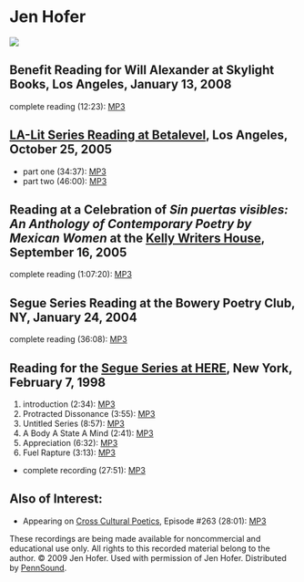 Jen Hofer
=========

![](http://media.sas.upenn.edu/pennsound/authors/Hofer/JenHoffercrop-1.jpg)

Benefit Reading for Will Alexander at Skylight Books, Los Angeles, January 13, 2008
-----------------------------------------------------------------------------------

complete reading (12:23): [MP3](http://media.sas.upenn.edu/pennsound/authors/Hofer/Will-Alexander-Benefit_03_Jen-Hofer_Skylight-Books_LA_01-13-08.mp3)

[LA-Lit Series Reading at Betalevel](http://writing.upenn.edu/pennsound/x/LA-Lit.html#Hofer), Los Angeles, October 25, 2005
---------------------------------------------------------------------------------------------------------------------------

-   part one (34:37): [MP3](http://media.sas.upenn.edu/pennsound/authors/Hofer/Hofer-Jen_LA-Lit-05-Part-A_Betalevel-LA_10-23-05.mp3)
-   part two (46:00): [MP3](http://media.sas.upenn.edu/pennsound/authors/Hofer/Hofer-Jen_LA-Lit-05-Part-B_Betalevel-LA_10-23-05.mp3)

Reading at a Celebration of *Sin puertas visibles: An Anthology of Contemporary Poetry by Mexican Women* at the [Kelly Writers House](http://writing.upenn.edu/~wh/), September 16, 2005
----------------------------------------------------------------------------------------------------------------------------------------------------------------------------------------

complete reading (1:07:20): [MP3](http://media.sas.upenn.edu/pennsound/authors/Hofer/Sin-Puertas-Visibles_KWH-UPenn_09-16-2004.mp3)

Segue Series Reading at the Bowery Poetry Club, NY, January 24, 2004
--------------------------------------------------------------------

complete reading (36:08): [MP3](http://media.sas.upenn.edu/pennsound/authors/Hofer/Hofer-Jen_Segue_NY_1-24-04.mp3)


Reading for the [Segue Series at HERE](Ear-Inn.php), New York, February 7, 1998
-------------------------------------------------------------------------------

1.  introduction (2:34): [MP3](https://media.sas.upenn.edu/pennsound/authors/Hofer/2-7-98/Hofer-Jen_01_Introduction_Segue-Here_NYC_2-7-98.mp3)
2.  Protracted Dissonance (3:55): [MP3](https://media.sas.upenn.edu/pennsound/authors/Hofer/2-7-98/Hofer-Jen_02_Protracted%20Dissonance_Segue-Here_NYC_2-7-98.mp3)
3.  Untitled Series (8:57): [MP3](https://media.sas.upenn.edu/pennsound/authors/Hofer/2-7-98/Hofer-Jen_03_Untitled-Series_Segue-Here_NYC_2-7-98.mp3)
4.  A Body A State A Mind (2:41): [MP3](https://media.sas.upenn.edu/pennsound/authors/Hofer/2-7-98/Hofer-Jen_04_A-Body-a-State-a-Mind_Segue-Here_NYC_2-7-98.mp3)
5.  Appreciation (6:32): [MP3](https://media.sas.upenn.edu/pennsound/authors/Hofer/2-7-98/Hofer-Jen_05_Appreciation_Segue-Here_NYC_2-7-98.mp3)
6.  Fuel Rapture (3:13): [MP3](https://media.sas.upenn.edu/pennsound/authors/Hofer/2-7-98/Hofer-Jen_06_Fuel-Rapture_Segue-Here_NYC_2-7-98.mp3)

-   complete recording (27:51): [MP3](https://media.sas.upenn.edu/pennsound/authors/Hofer/2-7-98/Hofer-Jen_Complete-Recording_Segue-Here_NYC_2-7-98.mp3)

Also of Interest:
-----------------

-   Appearing on [Cross Cultural Poetics](http://writing.upenn.edu/pennsound/x/XCP.php), Episode \#263 (28:01): [MP3](http://media.sas.upenn.edu/pennsound/groups/XCP/263/Hofer-J_02_XCP_11-29-12.mp3)

These recordings are being made available for noncommercial and educational use only. All rights to this recorded material belong to the author. © 2009 Jen Hofer. Used with permission of Jen Hofer. Distributed by [PennSound](http://writing.upenn.edu/pennsound/).
